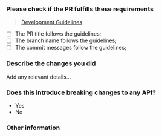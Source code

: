 ### Please check if the PR fulfills these requirements

> [Development Guidelines](https://github.com/arexio/.github/blob/master/guidelines/dev_guidelines.md)

- [ ] The PR title follows the guidelines;
- [ ] The branch name follows the guidelines;
- [ ] The commit messages follow the guidelines;

<!--- Provide a description for your approach here -->
### Describe the changes you did

Add any relevant details...

### Does this introduce breaking changes to any API?
<!--- Remove the one that doesn't matter -->
* Yes
* No

<!--- Anything else relevant to note? -->
### Other information

